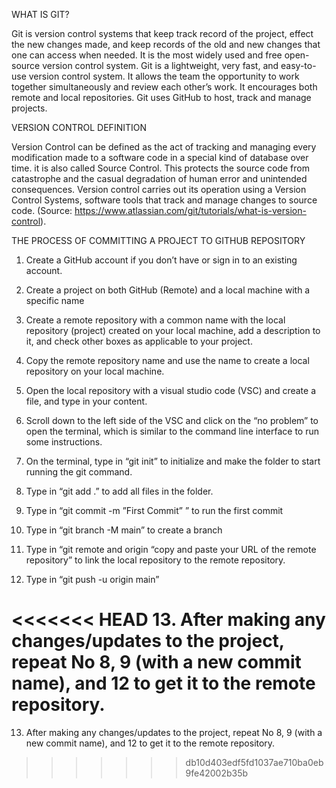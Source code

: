 WHAT IS GIT?

Git is version control systems that keep track record of the project, effect the new changes made, and keep records of the old and new changes that one can access when needed. It is the most widely used and free open-source version control system. Git is a lightweight, very fast, and easy-to-use version control system. It allows the team the opportunity to work together simultaneously and review each other’s work. It encourages both remote and local repositories. Git uses GitHub to host, track and manage projects. 

VERSION CONTROL DEFINITION

Version Control can be defined as the act of tracking and managing every modification made to a software code in a special kind of database over time. it is also called Source Control. This protects the source code from catastrophe and the casual degradation of human error and unintended consequences. Version control carries out its operation using a Version Control Systems, software tools that track and manage changes to source code. (Source: https://www.atlassian.com/git/tutorials/what-is-version-control).

THE PROCESS OF COMMITTING A PROJECT TO GITHUB REPOSITORY

1. Create a GitHub account if you don’t have or sign in to an existing account.

2. Create a project on both GitHub (Remote) and a local machine with a specific name

3. Create a remote repository with a common name with the local repository (project) created on your local machine, add a description to it, and check other boxes as applicable to your project.

4. Copy the remote repository name and use the name to create a local repository on your local machine.

5. Open the local repository with a visual studio code (VSC) and create a file, and type in your content.

6. Scroll down to the left side of the VSC and click on the “no problem” to open the terminal, which is similar to the command line interface to run some instructions.

7. On the terminal, type in “git init” to initialize and make the folder to start running the git command.

8. Type in “git add .” to add all files in the folder.

9. Type in “git commit -m ”First Commit” ” to run the first commit 

10. Type in “git branch -M main” to create a branch

11. Type in “git remote and origin “copy and paste your URL of the remote repository” to link the local repository to the remote repository.

12. Type in “git push -u origin main”

<<<<<<< HEAD
13. After making any changes/updates to the project, repeat No 8, 9 (with a new commit name), and 12 to get it to the remote repository.
=======
13. After making any changes/updates to the project, repeat No 8, 9 (with a new commit name), and 12 to get it to the remote repository.
>>>>>>> db10d403edf5fd1037ae710ba0eb9fe42002b35b
